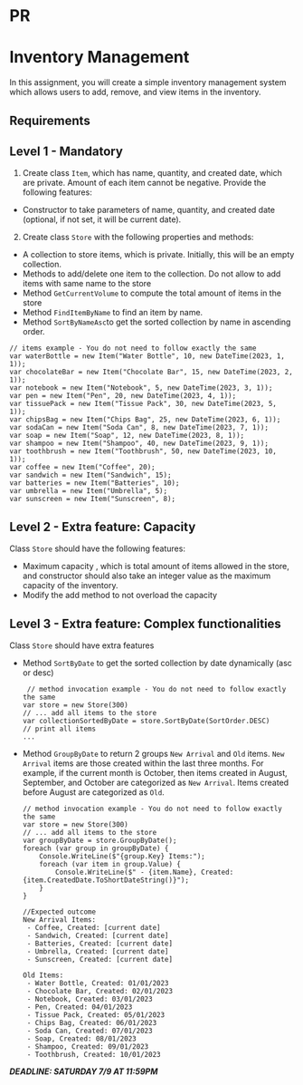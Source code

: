 # PR
# Inventory Management

In this assignment, you will create a simple inventory management system which allows users to add, remove, and view items in the inventory.

## Requirements

## Level 1 - Mandatory

1. Create class `Item`, which has name, quantity, and created date, which are private. Amount of each item cannot be negative. Provide the following features:

- Constructor to take parameters of name, quantity, and created date (optional, if not set, it will be current date).

2. Create class `Store` with the following properties and methods:

- A collection to store items, which is private. Initially, this will be an empty collection.
- Methods to add/delete one item to the collection. Do not allow to add items with same name to the store
- Method `GetCurrentVolume` to compute the total amount of items in the store
- Method `FindItemByName` to find an item by name.
- Method `SortByNameAsc`to get the sorted collection by name in ascending order.

```
// items example - You do not need to follow exactly the same
var waterBottle = new Item("Water Bottle", 10, new DateTime(2023, 1, 1));
var chocolateBar = new Item("Chocolate Bar", 15, new DateTime(2023, 2, 1));
var notebook = new Item("Notebook", 5, new DateTime(2023, 3, 1));
var pen = new Item("Pen", 20, new DateTime(2023, 4, 1));
var tissuePack = new Item("Tissue Pack", 30, new DateTime(2023, 5, 1));
var chipsBag = new Item("Chips Bag", 25, new DateTime(2023, 6, 1));
var sodaCan = new Item("Soda Can", 8, new DateTime(2023, 7, 1));
var soap = new Item("Soap", 12, new DateTime(2023, 8, 1));
var shampoo = new Item("Shampoo", 40, new DateTime(2023, 9, 1));
var toothbrush = new Item("Toothbrush", 50, new DateTime(2023, 10, 1));
var coffee = new Item("Coffee", 20);
var sandwich = new Item("Sandwich", 15);
var batteries = new Item("Batteries", 10);
var umbrella = new Item("Umbrella", 5);
var sunscreen = new Item("Sunscreen", 8);
```

## Level 2 - Extra feature: Capacity

Class `Store` should have the following features:

- Maximum capacity , which is total amount of items allowed in the store, and constructor should also take an integer value as the maximum capacity of the inventory.
- Modify the add method to not overload the capacity

## Level 3 - Extra feature: Complex functionalities

Class `Store` should have extra features

- Method `SortByDate` to get the sorted collection by date dynamically (asc or desc)
  ```
   // method invocation example - You do not need to follow exactly the same
  var store = new Store(300)
  // ... add all items to the store
  var collectionSortedByDate = store.SortByDate(SortOrder.DESC)
  // print all items
  ...
  ```
- Method `GroupByDate` to return 2 groups `New Arrival` and `Old` items. `New Arrival` items are those created within the last three months. For example, if the current month is October, then items created in August, September, and October are categorized as `New Arrival`. Items created before August are categorized as `Old`.

  ```
  // method invocation example - You do not need to follow exactly the same
  var store = new Store(300)
  // ... add all items to the store
  var groupByDate = store.GroupByDate();
  foreach (var group in groupByDate) {
      Console.WriteLine($"{group.Key} Items:");
      foreach (var item in group.Value) {
          Console.WriteLine($" - {item.Name}, Created: {item.CreatedDate.ToShortDateString()}");
      }
  }

  //Expected outcome
  New Arrival Items:
   - Coffee, Created: [current date]
   - Sandwich, Created: [current date]
   - Batteries, Created: [current date]
   - Umbrella, Created: [current date]
   - Sunscreen, Created: [current date]

  Old Items:
   - Water Bottle, Created: 01/01/2023
   - Chocolate Bar, Created: 02/01/2023
   - Notebook, Created: 03/01/2023
   - Pen, Created: 04/01/2023
   - Tissue Pack, Created: 05/01/2023
   - Chips Bag, Created: 06/01/2023
   - Soda Can, Created: 07/01/2023
   - Soap, Created: 08/01/2023
   - Shampoo, Created: 09/01/2023
   - Toothbrush, Created: 10/01/2023
  ```

**_DEADLINE: SATURDAY 7/9 AT 11:59PM_**
